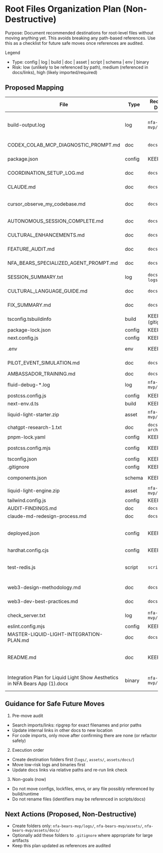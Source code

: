 # Root Files Organization Plan (Non-Destructive)

Purpose: Document recommended destinations for root-level files without moving anything yet. This avoids breaking any path-based references. Use this as a checklist for future safe moves once references are audited.

Legend
- Type: config | log | build | doc | asset | script | schema | env | binary
- Risk: low (unlikely to be referenced by path), medium (referenced in docs/links), high (likely imported/required)

## Proposed Mapping

| File | Type | Recommended Destination | Risk | Notes |
|---|---|---|---|---|
| build-output.log | log | `nfa-bears-mvp/logs/` | low | Build artifact; rotate or gitignore large logs |
| CODEX_COLAB_MCP_DIAGNOSTIC_PROMPT.md | doc | `docs/ops/` | medium | Cross-agent ops prompt/reference |
| package.json | config | KEEP | high | Root package manager config |
| COORDINATION_SETUP_LOG.md | doc | `docs/ops/` | low | Coordination status/log |
| CLAUDE.md | doc | `docs/reports/` | medium | Agent-specific report |
| cursor_observe_my_codebase.md | doc | `docs/reports/` | medium | Large analysis; links may need updates |
| AUTONOMOUS_SESSION_COMPLETE.md | doc | `docs/ops/` | medium | Session summary |
| CULTURAL_ENHANCEMENTS.md | doc | `docs/reports/` | medium | Design/cultural notes |
| FEATURE_AUDIT.md | doc | `docs/ops/` | medium | Product/feature checklist |
| NFA_BEARS_SPECIALIZED_AGENT_PROMPT.md | doc | `docs/ops/` | medium | Agent ops prompt |
| SESSION_SUMMARY.txt | log | `docs/ops/` or `logs/` | low | Session text summary |
| CULTURAL_LANGUAGE_GUIDE.md | doc | `docs/reports/` | medium | Cultural style guide |
| FIX_SUMMARY.md | doc | `docs/ops/` | medium | Fix/change summary |
| tsconfig.tsbuildinfo | build | KEEP (gitignored) | high | Build cache file |
| package-lock.json | config | KEEP | high | Lockfile |
| next.config.js | config | KEEP | high | Next.js config |
| .env | env | KEEP (local) | high | Never move or commit |
| PILOT_EVENT_SIMULATION.md | doc | `docs/guides/` | medium | Operational playbook |
| AMBASSADOR_TRAINING.md | doc | `docs/guides/` | medium | Training content |
| fluid-debug-*.log | log | `nfa-bears-mvp/logs/` | low | Runtime debug logs |
| postcss.config.js | config | KEEP | high | Build config |
| next-env.d.ts | build | KEEP | high | Next.js typing |
| liquid-light-starter.zip | asset | `nfa-bears-mvp/assets/` | medium | External asset bundle |
| chatgpt-research-1.txt | doc | `docs/research-archive/` | medium | Text research |
| pnpm-lock.yaml | config | KEEP | high | Lockfile |
| postcss.config.mjs | config | KEEP | high | Build config variant |
| tsconfig.json | config | KEEP | high | TS config |
| .gitignore | config | KEEP | high | Git config |
| components.json | schema | KEEP | high | UI schema (Shadcn) |
| liquid-light-engine.zip | asset | `nfa-bears-mvp/assets/` | medium | Engine bundle |
| tailwind.config.js | config | KEEP | high | Tailwind config |
| AUDIT-FINDINGS.md | doc | `docs/ops/` | medium | Audit notes |
| claude-md-redesign-process.md | doc | `docs/reports/` | medium | Process writeup |
| deployed.json | config | KEEP | high | Deployment metadata consumed by app/scripts |
| hardhat.config.cjs | config | KEEP | high | Hardhat config |
| test-redis.js | script | `scripts/` | high | Already in `nfa-bears-mvp/`; verify imports before moving |
| web3-design-methodology.md | doc | `docs/reports/` | medium | Design methodology |
| web3-dev-best-practices.md | doc | `docs/guides/` | medium | Engineering best practices |
| check_server.txt | log | `nfa-bears-mvp/logs/` | low | Temp check output |
| eslint.config.mjs | config | KEEP | high | ESLint config |
| MASTER-LIQUID-LIGHT-INTEGRATION-PLAN.md | doc | `docs/reports/` | medium | High-level plan |
| README.md | doc | KEEP | high | Root project README (already points to docs) |
| Integration Plan for Liquid Light Show Aesthetics in NFA Bears App (1).docx | binary | `nfa-bears-mvp/assets/docs/` | medium | Keep for reference; large file |

## Guidance for Safe Future Moves

1) Pre-move audit
- Search imports/links: ripgrep for exact filenames and prior paths
- Update internal links in other docs to new location
- For code imports, only move after confirming there are none (or refactor safely)

2) Execution order
- Create destination folders first (`logs/`, `assets/`, `assets/docs/`)
- Move low-risk logs and binaries first
- Update docs links via relative paths and re-run link check

3) Non-goals (now)
- Do not move configs, lockfiles, envs, or any file possibly referenced by build/runtime
- Do not rename files (identifiers may be referenced in scripts/docs)

## Next Actions (Proposed, Non-Destructive)
- Create folders only: `nfa-bears-mvp/logs/`, `nfa-bears-mvp/assets/`, `nfa-bears-mvp/assets/docs/`
- Optionally add these folders to `.gitignore` where appropriate for large artifacts
- Keep this plan updated as references are audited
